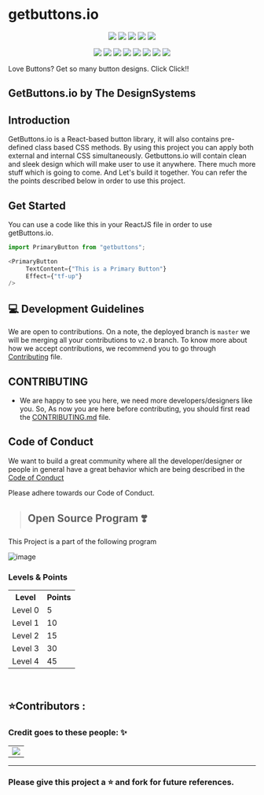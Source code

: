 # getbuttons.io
<div align="center">

<a href="https://github.com/DesignSystemsOSS/getbuttons.io"><img src="https://badges.frapsoft.com/os/v1/open-source.svg?v=103"></a>
<a href="https://github.com/DesignSystemsOSS/getbuttons.io"><img src="https://img.shields.io/badge/Built%20by-developers%20%3C%2F%3E-0059b3"></a>
<a href="https://github.com/DesignSystemsOSS/getbuttons.io"><img src="https://img.shields.io/static/v1.svg?label=Contributions&message=Welcome&color=yellow"></a>
<a href="https://github.com/DesignSystemsOSS/getbuttons.io"><img src="https://img.shields.io/badge/license-MIT-brightgreen?color=blue"></a>
<a href="https://github.com/DesignSystemsOSS/getbuttons.io"><img src="https://img.shields.io/github/repo-size/DesignSystemsOSS/getbuttons.io"></a>
	
<a href="https://github.com/DesignSystemsOSS/getbuttons.io"><img src="https://img.shields.io/github/languages/top/DesignSystemsOSS/getbuttons.io"></a> 
<a href="https://github.com/DesignSystemsOSS/getbuttons.io/graphs/contributors"><img src="https://img.shields.io/github/contributors/DesignSystemsOSS/getbuttons.io?color=brightgreen"></a>
<a href="https://github.com/DesignSystemsOSS/getbuttons.io/stargazers"><img src="https://img.shields.io/github/stars/DesignSystemsOSS/getbuttons.io?color=0059b3"></a>
<a href="https://github.com/DesignSystemsOSS/getbuttons.io/network/members"><img src="https://img.shields.io/github/forks/DesignSystemsOSS/getbuttons.io?color=yellow"></a>
<a href="https://github.com/DesignSystemsOSS/getbuttons.io/issues"><img src="https://img.shields.io/github/issues/DesignSystemsOSS/getbuttons.io?color=0059b3"></a>
<a href="https://github.com/DesignSystemsOSS/getbuttons.io/issues?q=is%3Aissue+is%3Aclosed"><img src="https://img.shields.io/github/issues-closed-raw/DesignSystemsOSS/getbuttons.io?color=yellow"></a>
<a href="https://github.com/DesignSystemsOSS/getbuttons.io/pulls"><img src="https://img.shields.io/github/issues-pr/DesignSystemsOSS/getbuttons.io?color=brightgreen"></a>
<a href="https://github.com/DesignSystemsOSS/getbuttons.io/pulls?q=is%3Apr+is%3Aclosed"><img src="https://img.shields.io/github/issues-pr-closed-raw/DesignSystemsOSS/getbuttons.io?color=0059b3"></a> 
</div>
Love Buttons? Get so many button designs. Click Click!!

 <h2>GetButtons.io by The DesignSystems</h2>
 

## Introduction
GetButtons.io is a React-based button library, it will also contains pre-defined class based CSS methods. By using this project you can apply both external and internal CSS 
simultaneously. Getbuttons.io will contain clean and sleek design which will make user to use it anywhere. There much more stuff which is going to come. And Let's build it together. You can refer the the points described below in order to use this project.


## Get Started

You can use a code like this in your ReactJS file in order to use getButtons.io.

```JavaScript
import PrimaryButton from "getbuttons";

<PrimaryButton 
     TextContent={"This is a Primary Button"}
     Effect={"tf-up"}
/>
```

## 💻 Development Guidelines
We are open to contributions. On a note, the deployed branch is `master` we will be merging all your contributions to `v2.0` branch. To know more about how we accept contributions, we recommend you to go through [Contributing](CONTRIBUTING.md) file.

## CONTRIBUTING
- We are happy to see you here, we need more developers/designers like you. So, As now you are here before contributing, you should first read the 
[CONTRIBUTING.md](CONTRIBUTING.md) file. 


## Code of Conduct 
We want to build a great community where all the developer/designer or people in general have a great behavior which are being described in the [Code of Conduct](CODE_OF_CONDUCT.md)

Please adhere towards our Code of Conduct.
<br>
>## Open Source Program ❣️
 This Project is a part of the following program

![image](https://letsgrowmore.in/wp-content/uploads/2021/05/cropped-growmore-removebg-preview.png)

### Levels & Points

<table>
  <tr>
    <th>Level</th>
    <th>Points</th> 
  </tr>
  <tr>
    <td>Level 0</td>
    <td>5</td>
  </tr>
  <tr>
    <td>Level 1</td>
    <td>10</td>
  </tr>
  <tr>
    <td>Level 2</td>
    <td>15</td>
  </tr>
  <tr>
    <td>Level 3</td>
    <td>30</td>
  </tr>
  <tr>
    <td>Level 4</td>
    <td>45</td>
  </tr>
</table>
<br>

<h2 >⭐Contributors :</h2>
<h3 >Credit goes to these people: ✨</h3>
<table>
	<tr>
		<td>
      <a href="https://github.com/DesignSystemsOSS/getbuttons.io/graphs/contributors">
  <img src="https://contrib.rocks/image?repo=DesignSystemsOSS/getbuttons.io" />
</a>
		</td>
	</tr>
</table>
<hr>

### Please give this project a :star: and fork for future references.
